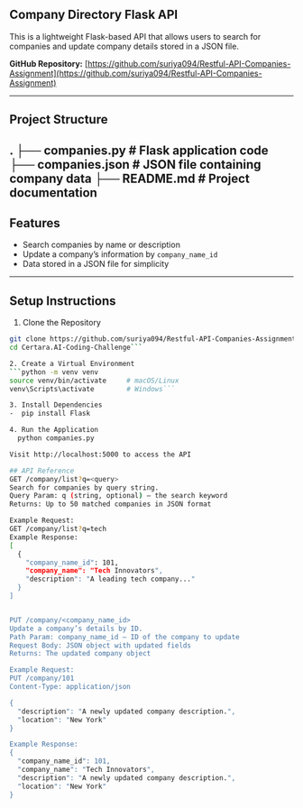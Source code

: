 ## Company Directory Flask API

This is a lightweight Flask-based API that allows users to search for companies and update company details stored in a JSON file.

**GitHub Repository:** [https://github.com/suriya094/Restful-API-Companies-Assignment](https://github.com/suriya094/Restful-API-Companies-Assignment)

---

## Project Structure

. ├── companies.py # Flask application code ├── companies.json # JSON file containing company data ├── README.md # Project documentation
---

## Features
- Search companies by name or description
- Update a company’s information by `company_name_id`
- Data stored in a JSON file for simplicity
---

## Setup Instructions
1. Clone the Repository

```bash
git clone https://github.com/suriya094/Restful-API-Companies-Assignment.git
cd Certara.AI-Coding-Challenge```

2. Create a Virtual Environment
```python -m venv venv
source venv/bin/activate     # macOS/Linux
venv\Scripts\activate        # Windows```

3. Install Dependencies
-  pip install Flask

4. Run the Application
  python companies.py

Visit http://localhost:5000 to access the API

## API Reference
GET /company/list?q=<query>
Search for companies by query string.
Query Param: q (string, optional) — the search keyword
Returns: Up to 50 matched companies in JSON format

Example Request:
GET /company/list?q=tech
Example Response:
[
  {
    "company_name_id": 101,
    "company_name": "Tech Innovators",
    "description": "A leading tech company..."
  }
]


PUT /company/<company_name_id>
Update a company’s details by ID.
Path Param: company_name_id — ID of the company to update
Request Body: JSON object with updated fields
Returns: The updated company object

Example Request:
PUT /company/101
Content-Type: application/json

{
  "description": "A newly updated company description.",
  "location": "New York"
}

Example Response:
{
  "company_name_id": 101,
  "company_name": "Tech Innovators",
  "description": "A newly updated company description.",
  "location": "New York"
}
